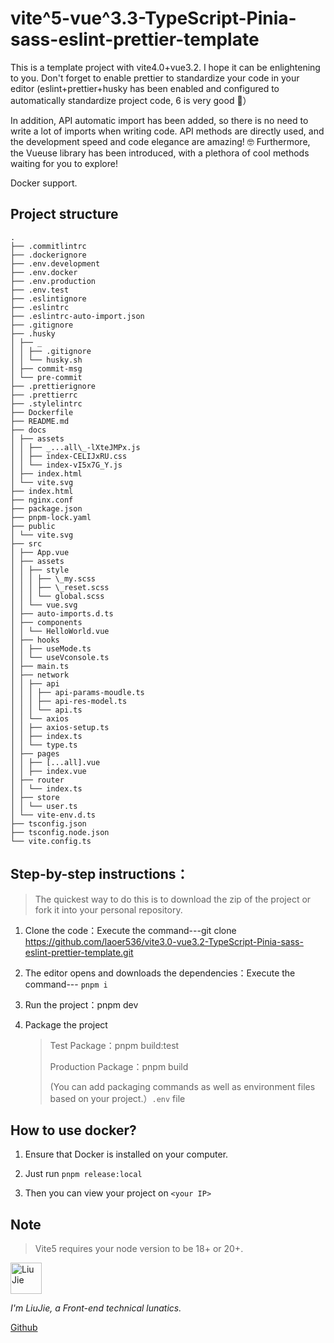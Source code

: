 # vite^5-vue^3.3-TypeScript-Pinia-sass-eslint-prettier-template

This is a template project with vite4.0+vue3.2. I hope it can be enlightening to you. Don't forget to enable prettier to standardize your code in your editor (eslint+prettier+husky has been enabled and configured to automatically standardize project code, 6 is very good 🤣）

In addition, API automatic import has been added, so there is no need to write a lot of imports when writing code. API methods are directly used, and the development speed and code elegance are amazing! 🤓 Furthermore, the Vueuse library has been introduced, with a plethora of cool methods waiting for you to explore!

Docker support.

## Project structure

```
.
├── .commitlintrc
├── .dockerignore
├── .env.development
├── .env.docker
├── .env.production
├── .env.test
├── .eslintignore
├── .eslintrc
├── .eslintrc-auto-import.json
├── .gitignore
├── .husky
│ ├── _
│ │ ├── .gitignore
│ │ └── husky.sh
│ ├── commit-msg
│ └── pre-commit
├── .prettierignore
├── .prettierrc
├── .stylelintrc
├── Dockerfile
├── README.md
├── docs
│ ├── assets
│ │ ├── _...all\_-lXteJMPx.js
│ │ ├── index-CELIJxRU.css
│ │ └── index-vI5x7G_Y.js
│ ├── index.html
│ └── vite.svg
├── index.html
├── nginx.conf
├── package.json
├── pnpm-lock.yaml
├── public
│ └── vite.svg
├── src
│ ├── App.vue
│ ├── assets
│ │ ├── style
│ │ │ ├── \_my.scss
│ │ │ ├── \_reset.scss
│ │ │ └── global.scss
│ │ └── vue.svg
│ ├── auto-imports.d.ts
│ ├── components
│ │ └── HelloWorld.vue
│ ├── hooks
│ │ ├── useMode.ts
│ │ └── useVconsole.ts
│ ├── main.ts
│ ├── network
│ │ ├── api
│ │ │ ├── api-params-moudle.ts
│ │ │ ├── api-res-model.ts
│ │ │ └── api.ts
│ │ └── axios
│ │ ├── axios-setup.ts
│ │ ├── index.ts
│ │ └── type.ts
│ ├── pages
│ │ ├── [...all].vue
│ │ ├── index.vue
│ ├── router
│ │ └── index.ts
│ ├── store
│ │ └── user.ts
│ └── vite-env.d.ts
├── tsconfig.json
├── tsconfig.node.json
└── vite.config.ts
```

## Step-by-step instructions：

> The quickest way to do this is to download the zip of the project or fork it into your personal repository.

1. Clone the code：Execute the command---git clone https://github.com/laoer536/vite3.0-vue3.2-TypeScript-Pinia-sass-eslint-prettier-template.git

2. The editor opens and downloads the dependencies：Execute the command--- `pnpm i`

3. Run the project：pnpm dev

4. Package the project

   > Test Package：pnpm build:test
   >
   > Production Package：pnpm build
   >
   > (You can add packaging commands as well as environment files based on your project.）`.env` file

## How to use docker?

1. Ensure that Docker is installed on your computer.

2. Just run `pnpm release:local`

3. Then you can view your project on `<your IP>`

## Note

> Vite5 requires your node version to be 18+ or 20+.

<div align="left">
<img alt="Liu Jie" src="https://s2.loli.net/2021/12/16/rxjhMFtGElVIuyz.png" width=50 />

_I'm LiuJie, a Front-end technical lunatics._

[Github](https://github.com/laoer536)
